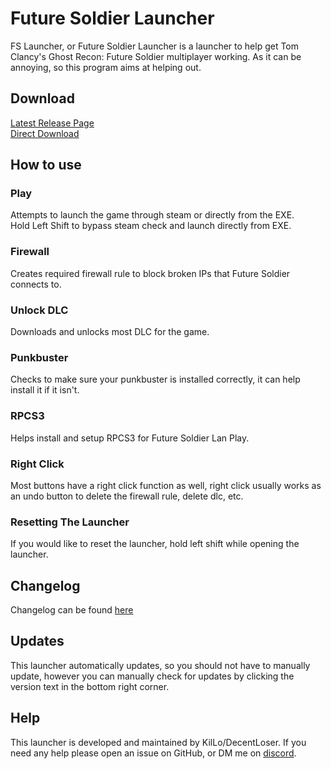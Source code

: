 # Future Soldier Launcher  
FS Launcher, or Future Soldier Launcher is a launcher to help get Tom Clancy's Ghost Recon: Future Soldier multiplayer working. As it can be annoying, so this program aims at helping out.  
  
## Download
[Latest Release Page](https://github.com/KilLo445/FS-Launcher/releases/latest)  
[Direct Download](https://github.com/KilLo445/FS-Launcher/releases/latest/download/fs-launcher-setup.exe)  

## How to use 
### Play   
Attempts to launch the game through steam or directly from the EXE.  
Hold Left Shift to bypass steam check and launch directly from EXE.
### Firewall   
Creates required firewall rule to block broken IPs that Future Soldier connects to.  
### Unlock DLC   
Downloads and unlocks most DLC for the game.
### Punkbuster   
Checks to make sure your punkbuster is installed correctly, it can help install it if it isn't.  
### RPCS3   
Helps install and setup RPCS3 for Future Soldier Lan Play.  
  
### Right Click  
Most buttons have a right click function as well, right click usually works as an undo button to delete the firewall rule, delete dlc, etc.  
  
### Resetting The Launcher
If you would like to reset the launcher, hold left shift while opening the launcher.  
  
## Changelog
Changelog can be found [here](https://github.com/KilLo445/FS-Launcher/blob/master/Changelog.md)  
  
## Updates
This launcher automatically updates, so you should not have to manually update, however you can manually check for updates by clicking the version text in the bottom right corner.

## Help
This launcher is developed and maintained by KilLo/DecentLoser. If you need any help please open an issue on GitHub, or DM me on [discord](https://discord.gg/66qymzdtMw).  

